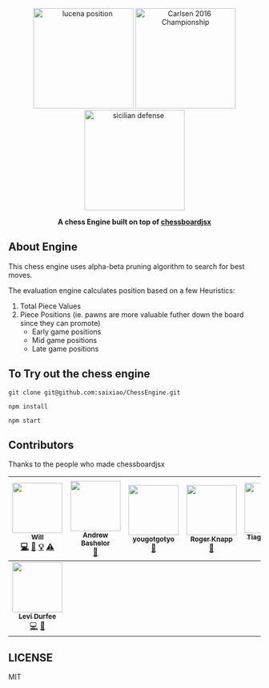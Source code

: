 <div align="center" markdown="1">

<img src="./src/img/lucena.png" alt="lucena position" width="200">
<img src="./src/img/carlsenWorldChampionship2016.png" alt="Carlsen 2016 Championship" width="200">
<img src="./src/img/sicilian.png" alt="sicilian defense" width="200">

**A chess Engine built on top of [chessboardjsx](https://github.com/willb335/chessboardjsx)**

</div>

## About Engine

This chess engine uses alpha-beta pruning algorithm to search for best moves.

The evaluation engine calculates position based on a few Heuristics:
1. Total Piece Values
2. Piece Positions (ie. pawns are more valuable futher down the board since they can promote)
    * Early game positions
    * Mid game positions
    * Late game positions

## To Try out the chess engine

```
git clone git@github.com:saixiao/ChessEngine.git

npm install

npm start
```


## Contributors

Thanks to the people who made chessboardjsx

<!-- ALL-CONTRIBUTORS-LIST:START - Do not remove or modify this section -->
<!-- prettier-ignore -->
| [<img src="https://avatars2.githubusercontent.com/u/10157307?v=4" width="100px;"/><br /><sub><b>Will</b></sub>](https://github.com/willb335)<br />[💻](https://github.com/willb335/chessboardjsx/commits?author=willb335 "Code") [📖](https://github.com/willb335/chessboardjsx/commits?author=willb335 "Documentation") [💡](#example-willb335 "Examples") [⚠️](https://github.com/willb335/chessboardjsx/commits?author=willb335 "Tests") | [<img src="https://avatars3.githubusercontent.com/u/146082?v=4" width="100px;"/><br /><sub><b>Andrew Bashelor</b></sub>](https://github.com/a-bash)<br />[📖](https://github.com/willb335/chessboardjsx/commits?author=a-bash "Documentation") | [<img src="https://avatars3.githubusercontent.com/u/25490975?v=4" width="100px;"/><br /><sub><b>yougotgotyo</b></sub>](https://chadburg.com/)<br />[🤔](#ideas-yougotgotyo "Ideas, Planning, & Feedback") | [<img src="https://avatars0.githubusercontent.com/u/385366?v=4" width="100px;"/><br /><sub><b>Roger Knapp</b></sub>](http://csharptest.net)<br />[🤔](#ideas-csharptest "Ideas, Planning, & Feedback") | [<img src="https://avatars1.githubusercontent.com/u/37779?v=4" width="100px;"/><br /><sub><b>Tiago Serafim</b></sub>](https://github.com/slig)<br />[💻](https://github.com/willb335/chessboardjsx/commits?author=slig "Code") [📖](https://github.com/willb335/chessboardjsx/commits?author=slig "Documentation") | [<img src="https://avatars1.githubusercontent.com/u/536006?v=4" width="100px;"/><br /><sub><b>Kef Schecter</b></sub>](http://www.furrykef.com/)<br />[🐛](https://github.com/willb335/chessboardjsx/issues?q=author%3Afurrykef "Bug reports") | [<img src="https://avatars0.githubusercontent.com/u/42919?v=4" width="100px;"/><br /><sub><b>Nils-Helge Garli Hegvik</b></sub>](http://www.lånekalkulatoren.no)<br />[💻](https://github.com/willb335/chessboardjsx/commits?author=nilsga "Code") |
| :---: | :---: | :---: | :---: | :---: | :---: | :---: |
| [<img src="https://avatars1.githubusercontent.com/u/10798199?v=4" width="100px;"/><br /><sub><b>Levi Durfee</b></sub>](https://levi.lol/)<br />[💻](https://github.com/willb335/chessboardjsx/commits?author=levidurfee "Code") [📖](https://github.com/willb335/chessboardjsx/commits?author=levidurfee "Documentation") |
<!-- ALL-CONTRIBUTORS-LIST:END -->

## LICENSE

MIT

[npm]: https://www.npmjs.com/
[node]: https://nodejs.org
[build-badge]: https://img.shields.io/travis/willb335/chessboardjsx.svg?style=flat-square
[build]: https://travis-ci.org/willb335/chessboardjsx
[coverage-badge]: https://img.shields.io/codecov/c/github/willb335/chessboardjsx.svg?style=flat-square
[coverage]: https://codecov.io/github/willb335/chessboardjsx
[prs-badge]: https://img.shields.io/badge/PRs-welcome-brightgreen.svg?style=flat-square
[prs]: http://makeapullrequest.com
[version-badge]: https://img.shields.io/npm/v/chessboardjsx.svg?style=flat-square
[package]: https://www.npmjs.com/package/chessboardjsx
[license-badge]: https://img.shields.io/npm/l/chessboardjsx.svg?style=flat-square
[license]: https://github.com/willb335/chessboardjsx/blob/master/LICENSE
[commitzen-badge]: https://img.shields.io/badge/commitizen-friendly-brightgreen.svg
[commitzen]: http://commitizen.github.io/cz-cli/
[semantic-release-badge]: https://img.shields.io/badge/%20%20%F0%9F%93%A6%F0%9F%9A%80-semantic--release-e10079.svg
[semantic-release]: https://github.com/semantic-release/semantic-release
